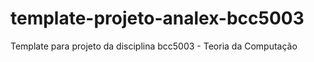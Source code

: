 # template-projeto-analex-bcc5003
Template para projeto da disciplina bcc5003 - Teoria da Computação
